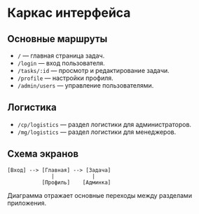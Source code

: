 <!-- Назначение: схема экранов и маршрутизация приложения. Основные модули: web, bot. -->

# Каркас интерфейса

## Основные маршруты

- `/` — главная страница задач.
- `/login` — вход пользователя.
- `/tasks/:id` — просмотр и редактирование задачи.
- `/profile` — настройки профиля.
- `/admin/users` — управление пользователями.

## Логистика

- `/cp/logistics` — раздел логистики для администраторов.
- `/mg/logistics` — раздел логистики для менеджеров.

## Схема экранов

```
[Вход] --> [Главная] --> [Задача]
              |            |
           [Профиль]    [Админка]
```

Диаграмма отражает основные переходы между разделами приложения.
